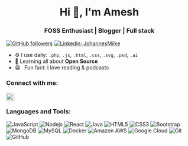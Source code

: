 <h1 align="center">Hi 👋, I'm Amesh</h1>
<h3 align="center">FOSS Enthusiast | Blogger | Full stack</h3>


[![GitHub followers](https://img.shields.io/github/followers/ameshchanuka?logo=GitHub&style=for-the-badge)][github]
[![Linkedin: JohannesMilke](https://img.shields.io/badge/-CONNECT-blue?style=for-the-badge&logo=Linkedin&link=https://www.linkedin.com/in/amesh-chanuka-4a5252206)][linkedin]

- ⚙️ I use daily: `.php`, `.js`, `.html`, `.css`, `.svg`, `.psd`, `.ai`
- 🌱 Learning all about **Open Source**
- 😁 &ensp;Fun fact: I love reading & podcasts

### Connect with me:

[<img align="left" alt="Oshadi Ranathunge | LinkedIn" width="22px" src="https://cdn.jsdelivr.net/npm/simple-icons@v3/icons/linkedin.svg" />][linkedin]

<br />

### Languages and Tools:
![JavaScript](https://img.shields.io/badge/-JavaScript-black?style=flat-square&logo=javascript)
![Nodejs](https://img.shields.io/badge/-Nodejs-black?style=flat-square&logo=Node.js)
![React](https://img.shields.io/badge/-React-black?style=flat-square&logo=react)
![Java](https://img.shields.io/badge/-java-E34A86?style=flat-square&logo=java)
![HTML5](https://img.shields.io/badge/-HTML5-E34F26?style=flat-square&logo=html5&logoColor=white)
![CSS3](https://img.shields.io/badge/-CSS3-1572B6?style=flat-square&logo=css3)
![Bootstrap](https://img.shields.io/badge/-Bootstrap-563D7C?style=flat-square&logo=bootstrap)
![MongoDB](https://img.shields.io/badge/-MongoDB-black?style=flat-square&logo=mongodb)
![MySQL](https://img.shields.io/badge/-MySQL-black?style=flat-square&logo=mysql)
![Docker](https://img.shields.io/badge/-Docker-black?style=flat-square&logo=docker)
![Amazon AWS](https://img.shields.io/badge/Amazon%20AWS-232F3E?style=flat-square&logo=amazon-aws)
![Google Cloud](https://img.shields.io/badge/Google%20Cloud-black?style=flat-square&logo=google-cloud)
![Git](https://img.shields.io/badge/-Git-black?style=flat-square&logo=git)
![GitHub](https://img.shields.io/badge/-GitHub-181717?style=flat-square&logo=github)



<br />
<br />

[linkedin]: https://www.linkedin.com/in/amesh-chanuka-4a5252206
[github]: https://github.com/ameshchanuka

